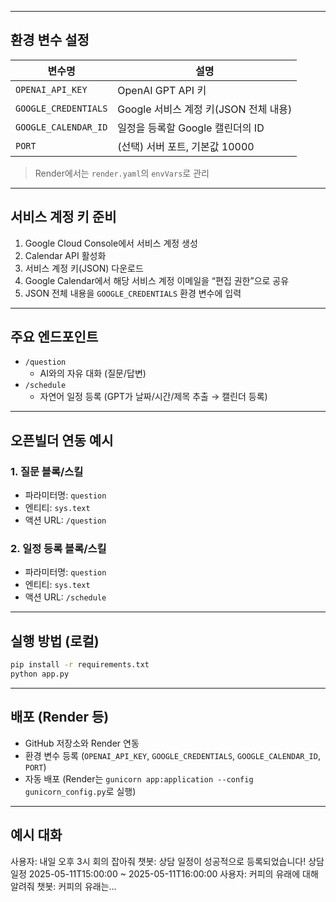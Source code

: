 
---

## 환경 변수 설정

| 변수명                | 설명                                      |
|----------------------|-------------------------------------------|
| `OPENAI_API_KEY`     | OpenAI GPT API 키                         |
| `GOOGLE_CREDENTIALS` | Google 서비스 계정 키(JSON 전체 내용)      |
| `GOOGLE_CALENDAR_ID` | 일정을 등록할 Google 캘린더의 ID           |
| `PORT`               | (선택) 서버 포트, 기본값 10000             |

> Render에서는 `render.yaml`의 `envVars`로 관리

---

## 서비스 계정 키 준비

1. Google Cloud Console에서 서비스 계정 생성
2. Calendar API 활성화
3. 서비스 계정 키(JSON) 다운로드
4. Google Calendar에서 해당 서비스 계정 이메일을 “편집 권한”으로 공유
5. JSON 전체 내용을 `GOOGLE_CREDENTIALS` 환경 변수에 입력

---

## 주요 엔드포인트

- `/question`  
  - AI와의 자유 대화 (질문/답변)
- `/schedule`  
  - 자연어 일정 등록 (GPT가 날짜/시간/제목 추출 → 캘린더 등록)

---

## 오픈빌더 연동 예시

### 1. 질문 블록/스킬
- 파라미터명: `question`
- 엔티티: `sys.text`
- 액션 URL: `/question`

### 2. 일정 등록 블록/스킬
- 파라미터명: `question`
- 엔티티: `sys.text`
- 액션 URL: `/schedule`

---

## 실행 방법 (로컬)

```bash
pip install -r requirements.txt
python app.py
```

---

## 배포 (Render 등)

- GitHub 저장소와 Render 연동
- 환경 변수 등록 (`OPENAI_API_KEY`, `GOOGLE_CREDENTIALS`, `GOOGLE_CALENDAR_ID`, `PORT`)
- 자동 배포 (Render는 `gunicorn app:application --config gunicorn_config.py`로 실행)

---

## 예시 대화
사용자: 내일 오후 3시 회의 잡아줘
챗봇: 상담 일정이 성공적으로 등록되었습니다!
상담 일정
2025-05-11T15:00:00 ~ 2025-05-11T16:00:00
사용자: 커피의 유래에 대해 알려줘
챗봇: 커피의 유래는...
